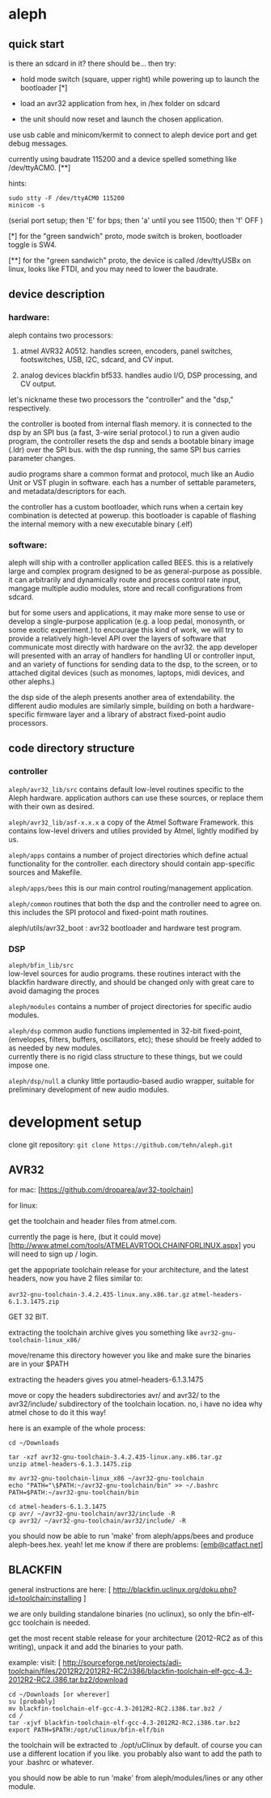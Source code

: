 # aleph


## quick start

is there an sdcard in it? there should be... then try:

- hold mode switch (square, upper right) while powering up to launch the bootloader [*]

- load an avr32 application from hex, in /hex folder on sdcard

- the unit should now reset and launch the chosen application. 

use usb cable and minicom/kermit to connect to aleph device port and get debug messages. 

currently using baudrate 115200 and a device spelled something like /dev/ttyACM0. [**] 

hints: 
```
sudo stty -F /dev/ttyACM0 115200
minicom -s
```
(serial port setup; then 'E' for bps; then 'a' until you see 11500; then 'f' OFF )


[*] for the "green sandwich" proto, mode switch is broken, bootloader toggle is SW4.


[**] for the "green sandwich" proto, the device is called /dev/ttyUSBx on linux, looks like FTDI,
and you may need to lower the baudrate.


## device description

### hardware:

aleph contains two processors:

1.	atmel AVR32 A0512.
	handles screen, encoders, panel switches, footswitches, USB, I2C, sdcard, and CV input.

2.	analog devices blackfin bf533.
	handles audio I/O, DSP processing, and CV output.

let's nickname these two processors the "controller" and the "dsp," respectively.

the controller is booted from internal flash memory.
it is connected to the dsp by an SPI bus (a fast, 3-wire serial protocol.)
to run a given audio program, the controller resets the dsp and sends a bootable binary image (.ldr) over the SPI bus.
with the dsp running, the same SPI bus carries parameter changes.

audio programs share a common format and protocol, much like an Audio Unit or VST plugin in software. 
each has a number of settable parameters, and metadata/descriptors for each.

the controller has a custom bootloader, which runs when a certain key combination is detected at powerup.
this bootloader is capable of flashing the internal memory with a new executable binary (.elf)


### software:

aleph will ship with a controller application called BEES. 
this is a relatively large and complex program designed to be as general-purpose as possible. 
it can arbitrarily and dynamically route and process control rate input, mangage multiple audio modules, 
store and recall configurations from sdcard.

but for some users and applications, it may make more sense to use or develop a single-purpose application 
(e.g. a loop pedal, monosynth, or some exotic experiment.) 
to encourage this kind of work, we will try to provide a relatively high-level API 
over the layers of software that communicate most directly with hardware on the avr32.
the app developer will presented with an array of handlers for handling UI or controller input, 
and an variety of functions for sending data to the dsp, to the screen, or to attached digital devices
(such as monomes, laptops, midi devices, and other alephs.)

the dsp side of the aleph presents another area of extendability. 
the different audio modules are similarly simple, 
building on both a hardware-specific firmware layer and a library of abstract fixed-point audio processors.


## code directory structure

### controller

`aleph/avr32_lib/src`
	contains default low-level routines specific to the Aleph hardware.
	application authors can use these sources, or replace them with their own as desired.

`aleph/avr32_lib/asf-x.x.x`
	a copy of the Atmel Software Framework.	
	this contains low-level drivers and utilies provided by Atmel, lightly modified by us.

`aleph/apps` 
	contains a number of project directories which define actual functionality for the controller.
	each directory should contain app-specific sources and Makefile.

`aleph/apps/bees`
	this is our main control routing/management application.

`aleph/common`
	routines that both the dsp and the controller need to agree on.
	this includes the SPI protocol and fixed-point math routines.

aleph/utils/avr32_boot  : 
	avr32 bootloader and hardware test program.

### DSP

`aleph/bfin_lib/src`	
	low-level sources for audio programs.
	these routines interact with the blackfin hardware directly, 
	and should be changed only with great care to avoid damaging the proces

`aleph/modules`
	contains a number of project directories for specific audio modules.
	
`aleph/dsp`
	common audio functions implemented in 32-bit fixed-point,
	(envelopes, filters, buffers, oscillators, etc);
	these should be freely added to as needed by new modules.	
	currently there is no rigid class structure to these things, but we could impose one.

`aleph/dsp/null`
	a clunky little portaudio-based audio wrapper, 
	suitable for preliminary development of new audio modules.



# development setup

clone git repository: 
`git clone https://github.com/tehn/aleph.git`



## AVR32

for mac:
[https://github.com/droparea/avr32-toolchain]

for linux:

get the toolchain and header files from atmel.com.

currently the page is here, (but it could move)
[http://www.atmel.com/tools/ATMELAVRTOOLCHAINFORLINUX.aspx]
you will need to sign up / login.

get the appopriate toolchain release for your architecture, and the latest headers,
now you have 2 files similar to:

`avr32-gnu-toolchain-3.4.2.435-linux.any.x86.tar.gz`
`atmel-headers-6.1.3.1475.zip`

GET 32 BIT.

extracting the toolchain archive gives you something like 
`avr32-gnu-toolchain-linux_x86/`

move/rename this directory however you like and make sure the binaries are in your $PATH

extracting the headers gives you
atmel-headers-6.1.3.1475

move or copy the headers subdirectories avr/ and avr32/ to the avr32/include/ subdirectory of the toolchain location.
no, i have no idea why atmel chose to do it this way!

here is an example of the whole process:

```
cd ~/Downloads

tar -xzf avr32-gnu-toolchain-3.4.2.435-linux.any.x86.tar.gz
unzip atmel-headers-6.1.3.1475.zip

mv avr32-gnu-toolchain-linux_x86 ~/avr32-gnu-toolchain
echo "PATH="\$PATH:~/avr32-gnu-toolchain/bin" >> ~/.bashrc
PATH=$PATH:~/avr32-gnu-toolchain/bin

cd atmel-headers-6.1.3.1475
cp avr/ ~/avr32-gnu-toolchain/avr32/include -R
cp avr32/ ~/avr32-gnu-toolchain/avr32/include/ -R
```

you should now be able to run 'make' from aleph/apps/bees and produce aleph-bees.hex. yeah!
let me know if there are problems: [emb@catfact.net]


## BLACKFIN

general instructions are here:
[ http://blackfin.uclinux.org/doku.php?id=toolchain:installing ]

we are only building standalone binaries (no uclinux), so only the bfin-elf-gcc toolchain is needed. 

get the most recent stable release for your architecture (2012-RC2 as of this writing), unpack it and add the binaries to your path. 

example: 
visit: [ http://sourceforge.net/projects/adi-toolchain/files/2012R2/2012R2-RC2/i386/blackfin-toolchain-elf-gcc-4.3-2012R2-RC2.i386.tar.bz2/download

```
cd ~/Downloads [or wherever]
su [probably]
mv blackfin-toolchain-elf-gcc-4.3-2012R2-RC2.i386.tar.bz2 /
cd /
tar -xjvf blackfin-toolchain-elf-gcc-4.3-2012R2-RC2.i386.tar.bz2
export PATH=$PATH:/opt/uClinux/bfin-elf/bin
```

the toolchain will be extracted to ./opt/uClinux by default.
of course you can use a different location if you like.
you probably also want to add the path to your .bashrc or whatever.

you should now be able to run 'make' from aleph/modules/lines or any other module.
